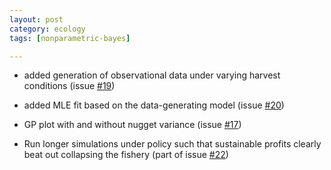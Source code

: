 ```yaml
---
layout: post
category: ecology
tags: [nonparametric-bayes]

---
```


- added generation of observational data under varying harvest conditions (issue [#19](https://github.com/cboettig/nonparametric-bayes/issues/19))

- added MLE fit based on the data-generating model (issue [#20](https://github.com/cboettig/nonparametric-bayes/issues/20))

- GP plot with and without nugget variance (issue [#17](https://github.com/cboettig/nonparametric-bayes/issues/17))

- Run longer simulations under policy such that sustainable profits clearly beat out collapsing the fishery (part of issue [#22](https://github.com/cboettig/nonparametric-bayes/issues/22))


